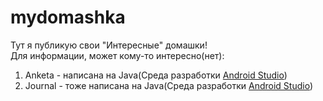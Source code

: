 # mydomashka
Тут я публикую свои "Интересные" домашки! <br>
Для информации, может кому-то интересно(нет): <br>
1. Anketa - написана на Java(Среда разработки [Android Studio](#)) <br>
2. Journal - тоже написана на Java(Среда разработки [Android Studio](#)) <br>
